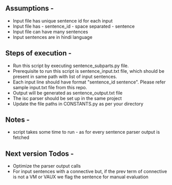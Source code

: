 ## Assumptions -
- Input file has unique sentence id for each input
- Input file has - sentence_id - space separated - sentence
- Input file can have many sentences
- Input sentences are in hindi language

## Steps of execution -
- Run this script by executing sentence_subparts.py file.
- Prerequisite to run this script is sentence_input.txt file, which should be present in same path with list of input sentences.
- Each input line should have format "sentence_id sentence". Please refer sample input.txt file from this repo.
- Output will be generated as sentence_output.txt file
- The isc parser should be set up in the same project
- Update the file paths in CONSTANTS.py as per your directory

## Notes - 
- script takes some time to run - as for every sentence parser output is fetched

## Next version Todos - 
- Optimize the parser output calls
- For input sentences with a connective but, if the prev term of connective is not a VM or VAUX we flag the sentence for manual evaluation

